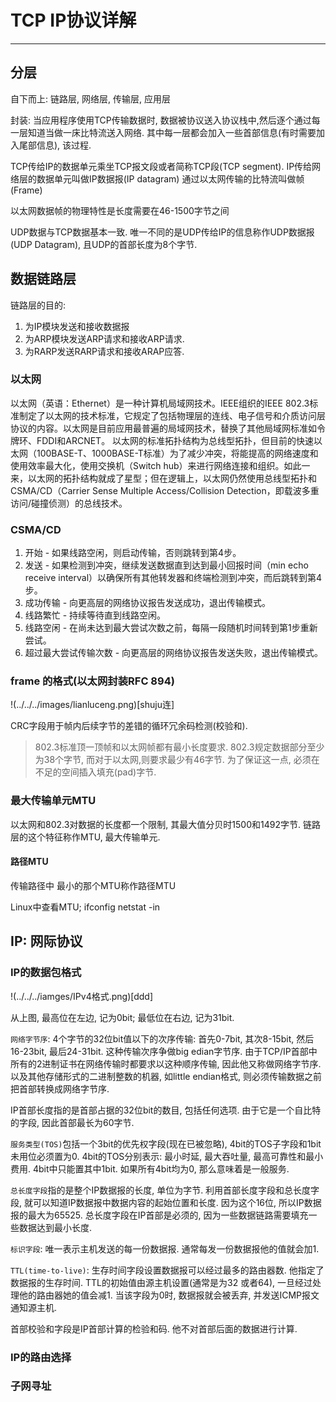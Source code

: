 # TCP IP协议详解
---

## 分层
自下而上: 链路层, 网络层, 传输层, 应用层

封装:
当应用程序使用TCP传输数据时, 数据被协议送入协议栈中,然后逐个通过每一层知道当做一床比特流送入网络. 其中每一层都会加入一些首部信息(有时需要加入尾部信息), 该过程.

TCP传给IP的数据单元乘坐TCP报文段或者简称TCP段(TCP segment).
IP传给网络层的数据单元叫做IP数据报(IP datagram)
通过以太网传输的比特流叫做帧(Frame)

以太网数据帧的物理特性是长度需要在46-1500字节之间

UDP数据与TCP数据基本一致. 唯一不同的是UDP传给IP的信息称作UDP数据报(UDP Datagram), 且UDP的首部长度为8个字节.

## 数据链路层
链路层的目的:
1. 为IP模块发送和接收数据报
2. 为ARP模块发送ARP请求和接收ARP请求.
3. 为RARP发送RARP请求和接收ARAP应答.

### 以太网
以太网（英语：Ethernet）是一种计算机局域网技术。IEEE组织的IEEE 802.3标准制定了以太网的技术标准，它规定了包括物理层的连线、电子信号和介质访问层协议的内容。以太网是目前应用最普遍的局域网技术，替换了其他局域网标准如令牌环、FDDI和ARCNET。
以太网的标准拓扑结构为总线型拓扑，但目前的快速以太网（100BASE-T、1000BASE-T标准）为了减少冲突，将能提高的网络速度和使用效率最大化，使用交换机（Switch hub）来进行网络连接和组织。如此一来，以太网的拓扑结构就成了星型；但在逻辑上，以太网仍然使用总线型拓扑和CSMA/CD（Carrier Sense Multiple Access/Collision Detection，即载波多重访问/碰撞侦测）的总线技术。

### CSMA/CD

1. 开始 - 如果线路空闲，则启动传输，否则跳转到第4步。
2. 发送 - 如果检测到冲突，继续发送数据直到达到最小回报时间（min echo receive interval）以确保所有其他转发器和终端检测到冲突，而后跳转到第4步。
3. 成功传输 - 向更高层的网络协议报告发送成功，退出传输模式。
4. 线路繁忙 - 持续等待直到线路空闲。
5. 线路空闲 - 在尚未达到最大尝试次数之前，每隔一段随机时间转到第1步重新尝试。
6. 超过最大尝试传输次数 - 向更高层的网络协议报告发送失败，退出传输模式。

### frame 的格式(以太网封装RFC 894)

!(../../../images/lianluceng.png)[shuju连]

CRC字段用于帧内后续字节的差错的循环冗余码检测(校验和).

> 802.3标准顶一顶帧和以太网帧都有最小长度要求. 802.3规定数据部分至少为38个字节, 而对于以太网,则要求最少有46字节. 为了保证这一点, 必须在不足的空间插入填充(pad)字节.

### 最大传输单元MTU
以太网和802.3对数据的长度都一个限制, 其最大值分贝时1500和1492字节. 链路层的这个特征称作MTU, 最大传输单元. 

#### 路径MTU
传输路径中 最小的那个MTU称作路径MTU

Linux中查看MTU; ifconfig
netstat -in

## IP: 网际协议

### IP的数据包格式

!(../../../iamges/IPv4格式.png)[ddd]

从上图, 最高位在左边, 记为0bit; 最低位在右边, 记为31bit.

`网络字节序`: 4个字节的32位bit值以下的次序传输: 首先0-7bit, 其次8-15bit, 然后16-23bit, 最后24-31bit. 这种传输次序争做big edian字节序. 由于TCP/IP首部中所有的2进制证书在网络传输时都要求以这种顺序传输, 因此他又称做网络字节序. 以及其他存储形式的二进制整数的机器, 如little endian格式, 则必须传输数据之前把首部转换成网络字节序.


IP首部长度指的是首部占据的32位bit的数目, 包括任何选项. 由于它是一个自比特的字段, 因此首部最长为60字节.

`服务类型(TOS)`包括一个3bit的优先权字段(现在已被忽略), 4bit的TOS子字段和1bit未用位必须置为0.  4bit的TOS分别表示: 最小时延, 最大吞吐量, 最高可靠性和最小费用. 4bit中只能置其中1bit. 如果所有4bit均为0, 那么意味着是一般服务.

`总长度字段`指的是整个IP数据报的长度, 单位为字节. 利用首部长度字段和总长度字段, 就可以知道IP数据报中数据内容的起始位置和长度.  因为这个16位, 所以IP数据报的最大为65525. 
总长度字段在IP首部是必须的, 因为一些数据链路需要填充一些数据达到最小长度.

`标识字段`: 唯一表示主机发送的每一份数据报. 通常每发一份数据报他的值就会加1.

`TTL(time-to-live)`: 生存时间字段设置数据报可以经过最多的路由器数. 他指定了数据报的生存时间. TTL的初始值由源主机设置(通常是为32 或者64), 一旦经过处理他的路由器她的值会减1. 当该字段为0时, 数据报就会被丢弃, 并发送ICMP报文通知源主机.

首部校验和字段是IP首部计算的检验和码. 他不对首部后面的数据进行计算.

### IP的路由选择

### 子网寻址
